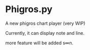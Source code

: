 # Phigros.py
A new phigros chart player (very WIP)

Currently, it can display note and line.

more feature will be added s∞n.
